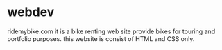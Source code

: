 # webdev
ridemybike.com
it is a bike renting web site provide bikes for touring and portfolio purposes. this website is consist of HTML and CSS only.
